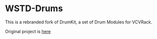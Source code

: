 # WSTD-Drums

This is a rebranded fork of DrumKit, a set of Drum Modules for VCVRack.

Original project is [here](https://github.com/SVModular/DrumKit)
